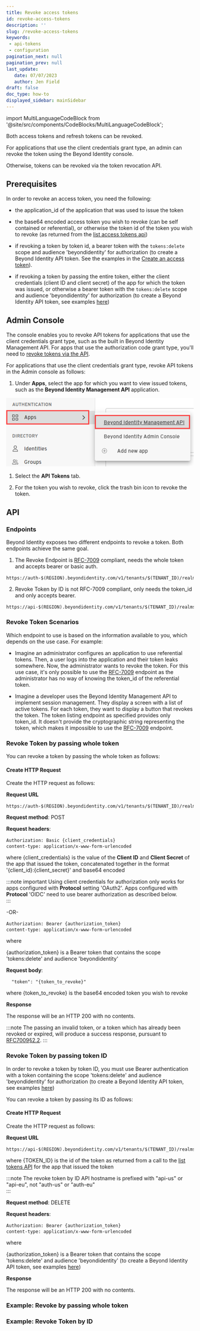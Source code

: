 ```yaml
---
title: Revoke access tokens
id: revoke-access-tokens
description: ''
slug: /revoke-access-tokens
keywords: 
 - api-tokens
 - configuration
pagination_next: null
pagination_prev: null
last_update: 
   date: 07/07/2023
   author: Jen Field
draft: false
doc_type: how-to
displayed_sidebar: mainSidebar
---
```



import MultiLanguageCodeBlock from '@site/src/components/CodeBlocks/MultiLanguageCodeBlock';

Both access tokens and refresh tokens can be revoked.  

For applications that use the client credentials grant type, an admin can revoke the token using the Beyond Identity console.  

Otherwise, tokens can be revoked via the token revocation API.  

## Prerequisites

In order to revoke an access token, you need the following:  

- the application_id of the application that was used to issue the token  

- the base64 encoded access token you wish to revoke (can be self contained or referential), or otherwise the token id of the token you wish to revoke (as returned from the [list access tokens api](/docs/next/list-access-tokens))

- if revoking a token by token id, a bearer token with the `tokens:delete` scope and audience 'beyondidentity' for authorization (to create a Beyond Identity API token. See the examples in the [Create an access token](/docs/next/create-api-token#example-create-tokens-for-the-beyond-identity-management-api)).  

- if revoking a token by passing the entire token, either the client credentials (client ID and client secret) of the app for which the token was issued, or otherwise a bearer token with the `tokens:delete` scope and audience 'beyondidentity' for authorization  (to create a Beyond Identity API token, see examples [here](/docs/next/create-api-token#example-create-tokens-for-the-beyond-identity-management-api))   
 
## Admin Console

The console enables you to revoke API tokens for applications that use the client credentials grant type, such as the built in Beyond Identity Management API. For apps that use the authorization code grant type, you'll need to [revoke tokens via the API](/docs/next/revoke-access-tokens#api).  

For applications that use the client credentials grant type, revoke API tokens in the Admin console as follows:  

1. Under **Apps**, select the app for which you want to view issued tokens, such as the **Beyond Identity Management API** application.

  ![Beyond Identity Management API](../images/apps-beyond-identity-management-api.png)

1. Select the **API Tokens** tab.  

2. For the token you wish to revoke, click the trash bin icon to revoke the token.  

## API  
### Endpoints
Beyond Identity exposes two different endpoints to revoke a token. Both endpoints achieve the same goal.

1. The Revoke Endpoint is [RFC-7009](https://www.rfc-editor.org/rfc/rfc7009) compliant, needs the whole token and accepts bearer or basic auth.

  ```  
  https://auth-$(REGION).beyondidentity.com/v1/tenants/$(TENANT_ID)/realms/$(REALM_ID)/applications/$(MANAGEMENT_APPLICATION_ID)/revoke
  ```  

2. Revoke Token by ID is not RFC-7009 compliant, only needs the token_id and only accepts bearer.

  ```  
  https://api-$(REGION).beyondidentity.com/v1/tenants/$(TENANT_ID)/realms/$(REALM_ID)/applications/$(APPLICATION_ID)/tokens/$(TOKEN_ID)
  ```  

### Revoke Token Scenarios

Which endpoint to use is based on the information available to you, which depends on the use case. For example:  

- Imagine an administrator configures an application to use referential tokens. Then, a user logs into the application and their token leaks somewhere. Now, the administrator wants to revoke the token. For this use case, it's only possible to use the [RFC-7009](https://www.rfc-editor.org/rfc/rfc7009) endpoint as the administrator has no way of knowing the token_id of the referential token.

- Imagine a developer uses the Beyond Identity Management API to implement session management. They display a screen with a list of active tokens. For each token, they want to display a button that revokes the token. The token listing endpoint as specified provides only token_id. It doesn't provide the cryptographic string representing the token, which makes it impossible to use the [RFC-7009](https://www.rfc-editor.org/rfc/rfc7009) endpoint.

### Revoke Token by passing whole token

You can revoke a token by passing the whole token as follows:  

#### Create HTTP Request

Create the HTTP request as follows:  

**Request URL**

```  
https://auth-$(REGION).beyondidentity.com/v1/tenants/$(TENANT_ID)/realms/$(REALM_ID)/applications/$(APPLICATION_ID)/revoke  
```  

**Request method**: POST  

**Request headers**:

```  
Authorization: Basic {client_credentials}
content-type: application/x-www-form-urlencoded  
```  
 
where {client_credentials} is the value of the **Client ID** and **Client Secret** of the app that issued the token, concatenated together in the format '{client_id}:{client_secret}' and base64 encoded

:::note important
Using client credentials for authorization only works for apps configured with **Protocol** setting 'OAuth2'. Apps configured with **Protocol** 'OIDC' need to use bearer authorization as described below.  
:::  

-OR-  

```  
Authorization: Bearer {authorization_token}
content-type: application/x-www-form-urlencoded  
```  

where 

{authorization_token} is a Bearer token that contains the scope 'tokens:delete' and audience 'beyondidentity'  

**Request body**:  
```  
  "token": "{token_to_revoke}"
```  

where {token_to_revoke} is the base64 encoded token you wish to revoke  

**Response**

The response will be an HTTP 200 with no contents.  

:::note
The passing an invalid token, or a token which has already been revoked or expired, will produce a success response, pursuant to [RFC7009§2.2](https://www.rfc-editor.org/rfc/rfc7009#section-2.2).
:::


### Revoke Token by passing token ID

In order to revoke a token by token ID, you must use Bearer authentication with a token containing the scope 'tokens:delete' and audience 'beyondidentity' for authorization (to create a Beyond Identity API token, see examples [here](/docs/next/create-api-token#example-create-tokens-for-the-beyond-identity-management-api))  

You can revoke a token by passing its ID as follows:  

#### Create HTTP Request

Create the HTTP request as follows:  

**Request URL**

```  
https://api-$(REGION).beyondidentity.com/v1/tenants/$(TENANT_ID)/realms/$(REALM_ID)/applications/$(APPLICATION_ID)/tokens/$(TOKEN_ID)  
```  

where {TOKEN_ID} is the id of the token as returned from a call to the [list tokens API](/docs/next/list-access-tokens) for the app that issued the token

:::note
The revoke token by ID API hostname is prefixed with "api-us" or "api-eu", not "auth-us" or "auth-eu"  
:::

**Request method**: DELETE  

**Request headers**:

```  
Authorization: Bearer {authorization_token}
content-type: application/x-www-form-urlencoded  
```  

where 

{authorization_token} is a Bearer token that contains the scope 'tokens:delete' and audience 'beyondidentity' (to create a Beyond Identity API token, see examples [here](/docs/next/create-api-token#example-create-tokens-for-the-beyond-identity-management-api))  

**Response**

The response will be an HTTP 200 with no contents.  

### Example: Revoke by passing whole token

<MultiLanguageCodeBlock
curl='curl "https://auth-$(REGION).beyondidentity.com/v1/tenants/$(TENANT_ID)/realms/$(REALM_ID)/applications/$(MANAGEMENT_APPLICATION_ID)/revoke" \
-X POST \
-H "Authorization: Bearer $(MANAGEMENT_API_TOKEN)" \
-H "Content-Type: application/json" \
-d "token=$(TOKEN_TO_REVOKE)"'
title="/revoke"
/>

### Example: Revoke Token by ID

<MultiLanguageCodeBlock
curl='curl "https://api-$(REGION).beyondidentity.com/v1/tenants/$(TENANT_ID)/realms/$(REALM_ID)/applications/$(APPLICATION_ID)/tokens/$(TOKEN_ID)" \
-X DELETE \
-H "Authorization: Bearer $(MANAGEMENT_API_TOKEN)" \
-H "Content-Type: application/json"'
title="DELETE /tokens/{TOKEN_ID}"
/>